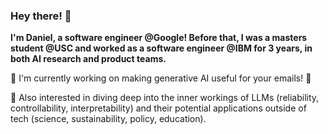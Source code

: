 ### Hey there! 👋 

**I'm Daniel, a software engineer @Google! Before that, I was a masters student @USC and worked as a software engineer @IBM for 3 years, in both AI research and product teams.**

🔭 I'm currently working on making generative AI useful for your emails! 🎯

🌱 Also interested in diving deep into the inner workings of LLMs (reliability, controllability, interpretability) and their potential applications outside of tech (science, sustainability, policy, education).


<!--
**thefirebanks/thefirebanks** is a ✨ _special_ ✨ repository because its `README.md` (this file) appears on your GitHub profile.

Here are some ideas to get you started:

- 🔭 I’m currently working on ...
- 🌱 I’m currently learning ...
- 👯 I’m looking to collaborate on ...
- 🤔 I’m looking for help with ...
- 💬 Ask me about ...
- 📫 How to reach me: ...
- 😄 Pronouns: ...
- ⚡ Fun fact: ...
-->

